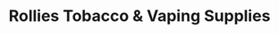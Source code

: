 ---
title: "Rollies Tobacco & Vaping Supplies"
url: /meadville/rollies-tobacco-und-vaping-supplies/
shop: Tabak
---